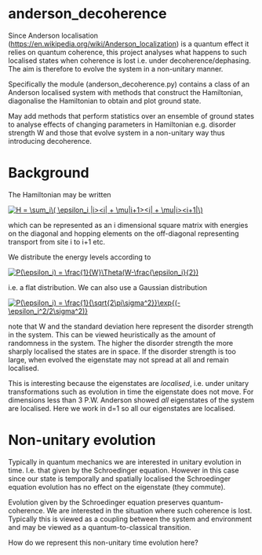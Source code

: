 # anderson_decoherence

Since Anderson localisation (https://en.wikipedia.org/wiki/Anderson_localization) is a quantum effect it relies on quantum coherence, this project analyses what happens to such localised states when coherence is lost i.e. under decoherence/dephasing. The aim is therefore to evolve the system in a non-unitary manner.

Specifically the module (anderson_decoherence.py) contains a class of an Anderson localised system with methods that construct the Hamiltonian, diagonalise the Hamiltonian to obtain and plot ground state. 

May add methods that perform statistics over an ensemble of ground states to analyse effects of changing parameters in Hamiltonian e.g. disorder strength W and those that evolve system in a non-unitary way thus introducing decoherence. 

# Background

The Hamiltonian may be written 

<a href="https://www.codecogs.com/eqnedit.php?latex=H&space;=&space;\sum_i\(&space;\epsilon_i&space;|i><i|&space;&plus;&space;\mu|i&plus;1><i|&space;&plus;&space;\mu|i><i&plus;1|\)" target="_blank"><img src="https://latex.codecogs.com/gif.latex?H&space;=&space;\sum_i\(&space;\epsilon_i&space;|i><i|&space;&plus;&space;\mu|i&plus;1><i|&space;&plus;&space;\mu|i><i&plus;1|\)" title="H = \sum_i\( \epsilon_i |i><i| + \mu|i+1><i| + \mu|i><i+1|\)" /></a>

which can be represented as an i dimensional square matrix with energies on the diagonal and hopping elements on the off-diagonal representing transport from site i to i+1 etc.

We distribute the energy levels according to

<a href="https://www.codecogs.com/eqnedit.php?latex=P(\epsilon_i)&space;=&space;\frac{1}{W}\Theta(W-\frac{\epsilon_i}{2})" target="_blank"><img src="https://latex.codecogs.com/gif.latex?P(\epsilon_i)&space;=&space;\frac{1}{W}\Theta(W-\frac{\epsilon_i}{2})" title="P(\epsilon_i) = \frac{1}{W}\Theta(W-\frac{\epsilon_i}{2})" /></a>

i.e. a flat distribution. We can also use a Gaussian distribution

<a href="https://www.codecogs.com/eqnedit.php?latex=P(\epsilon_i)&space;=&space;\frac{1}{\sqrt{2\pi\sigma^2}}\exp{(-\epsilon_i^2/2\sigma^2)}" target="_blank"><img src="https://latex.codecogs.com/gif.latex?P(\epsilon_i)&space;=&space;\frac{1}{\sqrt{2\pi\sigma^2}}\exp{(-\epsilon_i^2/2\sigma^2)}" title="P(\epsilon_i) = \frac{1}{\sqrt{2\pi\sigma^2}}\exp{(-\epsilon_i^2/2\sigma^2)}" /></a>

note that W and the standard deviation here represent the disorder strength in the system. This can be viewed heuristically as the amount of randomness in the system. The higher the disorder strength the more sharply localised the states are in space. If the disorder strength is too large, when evolved the eigenstate may not spread at all and remain localised.

This is interesting because the eigenstates are *localised*, i.e. under unitary transformations such as evolution in time the eigenstate does not move. For dimensions less than 3 P.W. Anderson showed *all* eigenstates of the system are localised. Here we work in d=1 so all our eigenstates are localised.  

# Non-unitary evolution

Typically in quantum mechanics we are interested in unitary evolution in time. I.e. that given by the Schroedinger equation. However in this case since our state is temporally and spatially localised the Schroedinger equation evolution has no effect on the eigenstate (they commute). 

Evolution given by the Schroedinger equation preserves quantum-coherence. We are interested in the situation where such coherence is lost. Typically this is viewed as a coupling between the system and environment and may be viewed as a quantum-to-classical transition.

How do we represent this non-unitary time evolution here?
